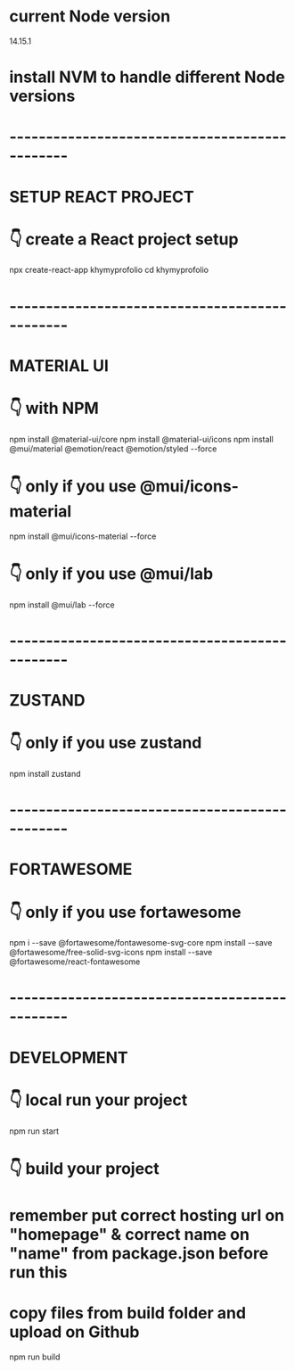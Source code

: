 # current Node version
14.15.1

# install NVM to handle different Node versions

# ----------------------------------------------
# SETUP REACT PROJECT

# 👇️ create a React project setup
npx create-react-app khymyprofolio
cd khymyprofolio

# ----------------------------------------------
# MATERIAL UI

# 👇️ with NPM
npm install @material-ui/core
npm install @material-ui/icons
npm install @mui/material @emotion/react @emotion/styled --force

# 👇️ only if you use @mui/icons-material
npm install @mui/icons-material --force

# 👇️ only if you use @mui/lab
npm install @mui/lab --force

# ----------------------------------------------
# ZUSTAND

# 👇️ only if you use zustand
npm install zustand

# ----------------------------------------------
# FORTAWESOME

# 👇️ only if you use fortawesome
npm i --save @fortawesome/fontawesome-svg-core
npm install --save @fortawesome/free-solid-svg-icons
npm install --save @fortawesome/react-fontawesome


<!-- # ----------------------------------------------
# HOSTING ON GITHUB

# 👇️ only if you use github hosting
npm install --save gh-pages -->

# ----------------------------------------------
# DEVELOPMENT

# 👇️ local run your project
npm run start

# 👇️ build your project
# remember put correct hosting url on "homepage" & correct name on "name" from package.json before run this
# copy files from build folder and upload on Github
npm run build